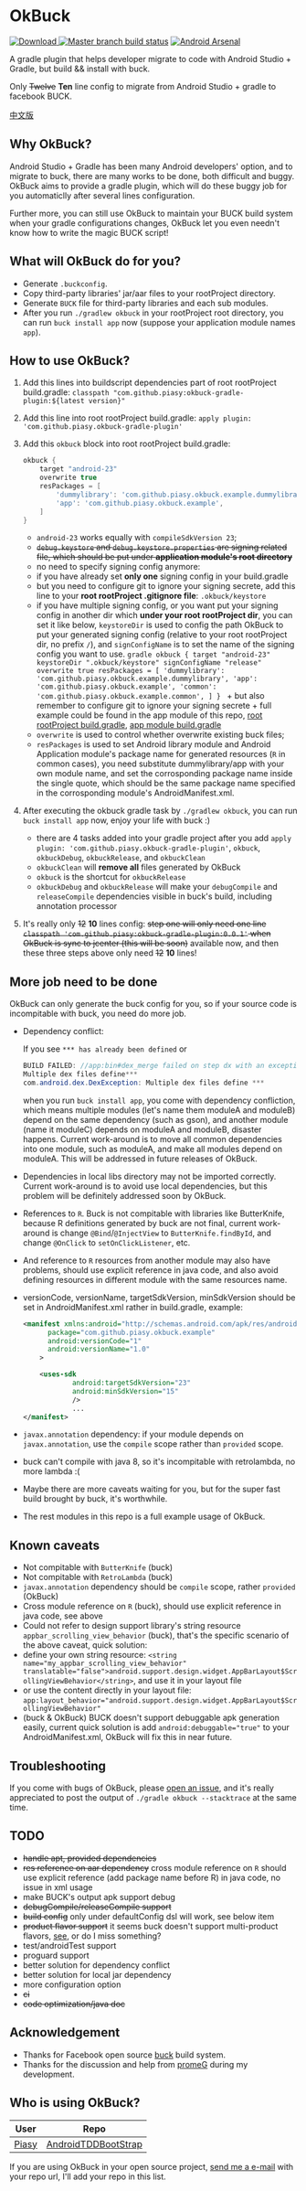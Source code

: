 # OkBuck
[ ![Download](https://api.bintray.com/packages/piasy/maven/OkBuck/images/download.svg) ](https://bintray.com/piasy/maven/OkBuck/_latestVersion)
[![Master branch build status](https://travis-ci.org/Piasy/OkBuck.svg?branch=master)](https://travis-ci.org/Piasy/OkBuck)
[![Android Arsenal](https://img.shields.io/badge/Android%20Arsenal-OkBuck-green.svg?style=flat)](https://android-arsenal.com/details/1/2593)

A gradle plugin that helps developer migrate to code with Android Studio + Gradle, but build &amp;&amp; install with buck.
 	
Only ~~Twelve~~ **Ten** line config to migrate from Android Studio + gradle to facebook BUCK.

[中文版](README-zh.md)

## Why OkBuck?
Android Studio + Gradle has been many Android developers' option, and to migrate to buck, there are many works to be done, both difficult and buggy. OkBuck aims to provide a gradle plugin, which will do these buggy job for you automaticlly after several lines configuration.

Further more, you can still use OkBuck to maintain your BUCK build system when your gradle configurations changes, OkBuck let you even needn't know how to write the magic BUCK script! 

## What will OkBuck do for you?
+  Generate `.buckconfig`.
+  Copy third-party libraries' jar/aar files to your rootProject directory.
+  Generate `BUCK` file for third-party libraries and each sub modules.
+  After you run `./gradlew okbuck` in your rootProject root directory, you can run `buck install app` now (suppose your application module names `app`).

## How to use OkBuck?
1. Add this lines into buildscript dependencies part of root rootProject build.gradle: `classpath "com.github.piasy:okbuck-gradle-plugin:${latest version}"`

2. Add this line into root rootProject build.gradle: `apply plugin: 'com.github.piasy.okbuck-gradle-plugin'`

3. Add this `okbuck` block into root rootProject build.gradle:
    
    ```gradle
    okbuck {
        target "android-23"
        overwrite true
        resPackages = [
            'dummylibrary': 'com.github.piasy.okbuck.example.dummylibrary',
            'app': 'com.github.piasy.okbuck.example',
        ]
    }
    ```

    +  `android-23` works equally with `compileSdkVersion 23`; 
    +  ~~`debug.keystore` and `debug.keystore.properties` are signing related file, which should be put under **application module's root directory**~~
    +  no need to specify signing config anymore:
      +  if you have already set **only one** signing config in your build.gradle
      +  but you need to configure git to ignore your signing secrete, add this line to your **root rootProject .gitignore file**: `.okbuck/keystore`
      +  if you have multiple signing config, or you want put your signing config in another dir which **under your root rootProject dir**, you can set it like below, `keystoreDir` is used to config the path OkBuck to put your generated signing config (relative to your root rootProject dir, no prefix `/`), and `signConfigName` is to set the name of the signing config you want to use.
        ```gradle
            okbuck {
                target "android-23"
                keystoreDir ".okbuck/keystore"
                signConfigName "release"
                overwrite true
                resPackages = [
                    'dummylibrary': 'com.github.piasy.okbuck.example.dummylibrary',
                    'app': 'com.github.piasy.okbuck.example',
                    'common': 'com.github.piasy.okbuck.example.common',
                ]
            }
        ```
        +  but also remember to configure git to ignore your signing secrete
        +  full example could be found in the app module of this repo, [root rootProject build.gradle](build.gradle), [app module build.gradle](app/build.gradle)
    +  `overwrite` is used to control whether overwrite existing buck files; 
    +  `resPackages` is used to set Android library module and Android Application module's package name for generated resources (`R` in common cases), you need substitute dummylibrary/app with your own module name, and set the corrosponding package name inside the single quote, which should be the same package name specified in the corrosponding module's AndroidManifest.xml.
    
4. After executing the okbuck gradle task by `./gradlew okbuck`, you can run `buck install app` now, enjoy your life with buck :)
    +  there are 4 tasks added into your gradle project after you add `apply plugin: 'com.github.piasy.okbuck-gradle-plugin'`, `okbuck`, `okbuckDebug`, `okbuckRelease`, and `okbuckClean`
    +  `okbuckClean` will **remove all** files generated by OkBuck
    +  `okbuck` is the shortcut for `okbuckRelease`
    +  `okbuckDebug` and `okbuckRelease` will make your `debugCompile` and `releaseCompile` dependencies visible in buck's build, including annotation processor

5. It's really only ~~12~~ **10** lines config: ~~step one will only need one line `classpath 'com.github.piasy:okbuck-gradle-plugin:0.0.1'` when OkBuck is sync to jcenter (this will be soon)~~ available now, and then these three steps above only need ~~12~~ **10** lines!

## More job need to be done
OkBuck can only generate the buck config for you, so if your source code is incompitable with buck, you need do more job.

+  Dependency conflict:

    If you see `*** has already been defined` or
    
    ```java
    BUILD FAILED: //app:bin#dex_merge failed on step dx with an exception:
    Multiple dex files define***
    com.android.dex.DexException: Multiple dex files define ***
    ```
    
    when you run `buck install app`, you come with dependency confliction, which means multiple modules (let's name them moduleA and moduleB) depend on the same dependency (such as gson), and another module (name it moduleC) depends on moduleA and moduleB, disaster happens. Current work-around is to move all common dependencies into one module, such as moduleA, and make all modules depend on moduleA. This will be addressed in future releases of OkBuck.

+  Dependencies in local libs directory may not be imported correctly. Current work-around is to avoid use local dependencies, but this problem will be definitely addressed soon by OkBuck.
    
+  References to `R`. Buck is not compitable with libraries like ButterKnife, because R definitions generated by buck are not final, current work-around is change `@Bind`/`@InjectView` to `ButterKnife.findById`, and change `@OnClick` to `setOnClickListener`, etc. 

+  And reference to `R` resources from another module may also have problems, should use explicit reference in java code, and also avoid defining resources in different module with the same resources name.

+  versionCode, versionName, targetSdkVersion, minSdkVersion should be set in AndroidManifest.xml rather in build.gradle, example:

    ```xml
    <manifest xmlns:android="http://schemas.android.com/apk/res/android"
          package="com.github.piasy.okbuck.example"
          android:versionCode="1"
          android:versionName="1.0"
        >
    
        <uses-sdk
                android:targetSdkVersion="23"
                android:minSdkVersion="15"
                />
                ...
    </manifest>
    ```

+  `javax.annotation` dependency: if your module depends on `javax.annotation`, use the `compile` scope rather than `provided` scope.

+  buck can't compile with java 8, so it's incompitable with retrolambda, no more lambda :(
    
+  Maybe there are more caveats waiting for you, but for the super fast build brought by buck, it's worthwhile.

+  The rest modules in this repo is a full example usage of OkBuck.

## Known caveats
+  Not compitable with `ButterKnife` (buck)
+  Not compitable with `RetroLambda` (buck)
+  `javax.annotation` dependency should be `compile` scope, rather `provided` (OkBuck)
+  Cross module reference on `R` (buck), should use explicit reference in java code, see above
+  Could not refer to design support library's string resource `appbar_scrolling_view_behavior` (buck), that's the specific scenario of the above caveat, quick solution:
  +  define your own string resource: `<string name="my_appbar_scrolling_view_behavior" translatable="false">android.support.design.widget.AppBarLayout$ScrollingViewBehavior</string>`, and use it in your layout file
  +  or use the content directly in your layout file: `app:layout_behavior="android.support.design.widget.AppBarLayout$ScrollingViewBehavior"`
+  (buck & OkBuck) BUCK doesn't support debuggable apk generation easily, current quick solution is add `android:debuggable="true"` to your AndroidManifest.xml, OkBuck will fix this in near future.

## Troubleshooting
If you come with bugs of OkBuck, please [open an issue](https://github.com/Piasy/OkBuck/issues/new), and it's really appreciated to post the output of `./gradle okbuck --stacktrace` at the same time.

## TODO
+  ~~handle apt, provided dependencies~~
+  ~~res reference on aar dependency~~ cross module reference on `R` should use explicit reference (add package name before R) in java code, no issue in xml usage
+  make BUCK's output apk support debug
+  ~~debugCompile/releaseCompile support~~
+  ~~build config~~ only under defaultConfig dsl will work, see below item
+  ~~product flavor support~~ it seems buck doesn't support multi-product flavors, [see](http://stackoverflow.com/a/26001029/3077508), or do I miss something?
+  test/androidTest support
+  proguard support
+  better solution for dependency conflict
+  better solution for local jar dependency
+  more configuration option
+  ~~ci~~
+  ~~code optimization/java doc~~

## Acknowledgement
+  Thanks for Facebook open source [buck](https://github.com/facebook/buck) build system.
+  Thanks for the discussion and help from [promeG](https://github.com/promeG/) during my development.

## Who is using OkBuck?
User | Repo
--- | ---
[Piasy](https://github.com/Piasy) | [AndroidTDDBootStrap](https://github.com/Piasy/AndroidTDDBootStrap)

If you are using OkBuck in your open source project, [send me a e-mail](mailto:xz4215@gmail.com) with your repo url, I'll add your repo in this list.
